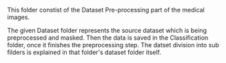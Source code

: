 This folder constist of the Dataset Pre-processing part of the medical images.

The given Dataset folder represents the source dataset which is being preprocessed and masked. Then the data is saved in the Classification folder, once it finishes the preprocessing step. The datset division into sub filders is explained in that folder's dataset folder itself.
